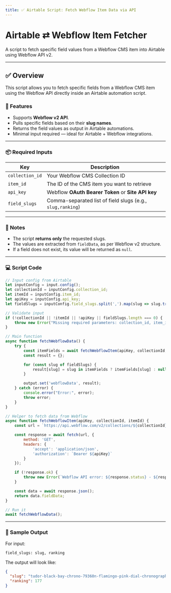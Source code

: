```yaml
---
title: ✅ Airtable Script: Fetch Webflow Item Data via API
---
```


# Airtable ⇄ Webflow Item Fetcher

A script to fetch specific field values from a Webflow CMS item into Airtable using Webflow API v2.

---

## ✅ Overview

This script allows you to fetch specific fields from a Webflow CMS item using the Webflow API directly inside an Airtable automation script.

### 🔧 Features

- Supports **Webflow v2 API**.
- Pulls specific fields based on their **slug names**.
- Returns the field values as output in Airtable automations.
- Minimal input required — ideal for Airtable + Webflow integrations.

---

### 📦 Required Inputs

| Key           | Description                                              |
|---------------|----------------------------------------------------------|
| `collection_id` | Your Webflow CMS Collection ID                          |
| `item_id`       | The ID of the CMS item you want to retrieve             |
| `api_key`       | Webflow **OAuth Bearer Token** or **Site API key**      |
| `field_slugs`   | Comma-separated list of field slugs (e.g., `slug,ranking`) |

---

### 🧠 Notes

- The script **returns only** the requested slugs.
- The values are extracted from `fieldData`, as per Webflow v2 structure.
- If a field does not exist, its value will be returned as `null`.

---

### 💻 Script Code

```javascript
// Input config from Airtable
let inputConfig = input.config();
let collectionId = inputConfig.collection_id;
let itemId = inputConfig.item_id;
let apiKey = inputConfig.api_key;
let fieldSlugs = inputConfig.field_slugs.split(',').map(slug => slug.trim());

// Validate input
if (!collectionId || !itemId || !apiKey || fieldSlugs.length === 0) {
    throw new Error("Missing required parameters: collection_id, item_id, api_key, or field_slugs.");
}

// Main function
async function fetchWebflowData() {
    try {
        const itemFields = await fetchWebflowItem(apiKey, collectionId, itemId);
        const result = {};

        for (const slug of fieldSlugs) {
            result[slug] = slug in itemFields ? itemFields[slug] : null;
        }

        output.set('webflowData', result);
    } catch (error) {
        console.error("Error:", error);
        throw error;
    }
}

// Helper to fetch data from Webflow
async function fetchWebflowItem(apiKey, collectionId, itemId) {
    const url = `https://api.webflow.com/v2/collections/${collectionId}/items/${itemId}/live`;

    const response = await fetch(url, {
        method: 'GET',
        headers: {
            'accept': 'application/json',
            'authorization': `Bearer ${apiKey}`
        }
    });

    if (!response.ok) {
        throw new Error(`Webflow API error: ${response.status} - ${response.statusText}`);
    }

    const data = await response.json();
    return data.fieldData;
}

// Run it
await fetchWebflowData();
```

---

### 🔄 Sample Output

For input:
```text
field_slugs: slug, ranking
```

The output will look like:

```json
{
  "slug": "tudor-black-bay-chrono-79360n-flamingo-pink-dial-chronograph-stainless-steel",
  "ranking": 177
}
```
